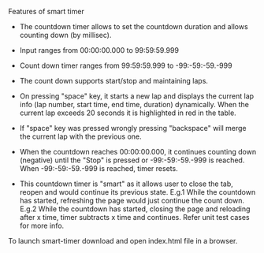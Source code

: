 Features of smart timer

* The countdown timer allows to set the countdown duration and allows counting down (by millisec). 

* Input ranges from 00:00:00.000 to 99:59:59.999

* Count down timer ranges from 99:59:59.999 to -99:-59:-59.-999

* The count down supports start/stop and maintaining laps.

* On pressing "space" key, it starts a new lap and displays the current lap info (lap number, start time, end time, duration) dynamically. When the current lap exceeds 20 seconds   it is highlighted in red in the table. 

* If "space" key was pressed wrongly pressing "backspace" will merge the current lap with the previous one.

* When the countdown reaches 00:00:00.000, it continues counting down (negative) until the "Stop" is pressed or -99:-59:-59.-999 is reached. When -99:-59:-59.-999 is reached,
  timer resets.

* This countdown timer is "smart" as it allows user to close the tab, reopen and would continue its previous state. 
  E.g.1 While the countdown has started, refreshing the page would just continue the count down.
  E.g.2 While the countdown has started, closing the page and reloading after x time, timer subtracts x time and continues.
  Refer unit test cases for more info.

To launch smart-timer download and open index.html file in a browser.


